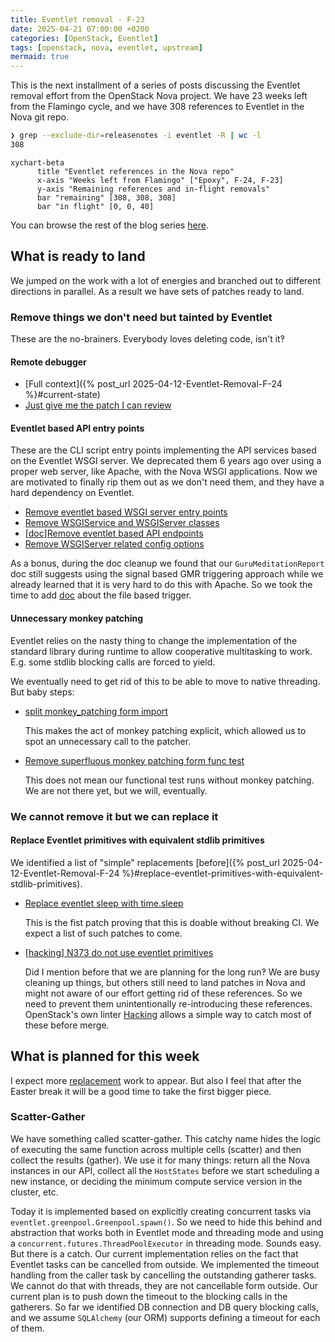 ```yaml
---
title: Eventlet removal - F-23
date: 2025-04-21 07:00:00 +0200
categories: [OpenStack, Eventlet]
tags: [openstack, nova, eventlet, upstream]
mermaid: true
---
```


This is the next installment of a series of posts discussing the Eventlet
removal effort from the OpenStack Nova project. We have 23 weeks left from the
Flamingo cycle, and we have 308 references to Eventlet in the Nova git repo.

```bash
❯ grep --exclude-dir=releasenotes -i eventlet -R | wc -l
308
```

```mermaid
xychart-beta
      title "Eventlet references in the Nova repo"
      x-axis "Weeks left from Flamingo" ["Epoxy", F-24, F-23]
      y-axis "Remaining references and in-flight removals"
      bar "remaining" [308, 308, 308]
      bar "in flight" [0, 0, 40]
```

You can browse the rest of the blog series
[here](https://gibizer.github.io/categories/eventlet/).

## What is ready to land

We jumped on the work with a lot of energies and branched out to different
directions in parallel. As a result we have sets of patches ready to land.

### Remove things we don't need but tainted by Eventlet

These are the no-brainers. Everybody loves deleting code, isn't it‽

#### Remote debugger

* [Full context]({% post_url 2025-04-12-Eventlet-Removal-F-24 %}#current-state)
* [Just give me the patch I can review](https://review.opendev.org/c/openstack/nova/+/922496)

#### Eventlet based API entry points

These are the CLI script entry points implementing the API
services based on the Eventlet WSGI server. We deprecated them 6 years ago
over using a proper web server, like Apache, with the Nova WSGI applications.
Now we are motivated to finally rip them out as we don't need them, and
they have a hard dependency on Eventlet.

* [Remove eventlet based WSGI server entry points](https://review.opendev.org/c/openstack/nova/+/947240)
* [Remove WSGIService and WSGIServer classes](https://review.opendev.org/c/openstack/nova/+/947245)
* [[doc]Remove eventlet based API endpoints](https://review.opendev.org/c/openstack/nova/+/947507)
* [Remove WSGIServer related config options](https://review.opendev.org/c/openstack/nova/+/947595)

As a bonus, during the doc cleanup we found that our `GuruMeditationReport` doc
still suggests using the signal based GMR triggering approach while we already
learned that it is very hard to do this with Apache. So we took the time to add
[doc](https://review.opendev.org/c/openstack/nova/+/947508) about the file
based trigger.

#### Unnecessary monkey patching

Eventlet relies on the nasty thing to change the implementation of the standard
library during runtime to allow cooperative multitasking to work. E.g. some
stdlib blocking calls are forced to yield.

We eventually need to get rid of this to be able to move to native threading.
But baby steps:

* [split monkey_patching form import](https://review.opendev.org/c/openstack/nova/+/922425)

  This makes the act of monkey patching explicit, which allowed us to
  spot an unnecessary call to the patcher.

* [Remove superfluous monkey patching form func test](https://review.opendev.org/c/openstack/nova/+/947237)

  This does not mean our functional test runs without
  monkey patching. We are not there yet, but we will, eventually.

### We cannot remove it but we can replace it

#### Replace Eventlet primitives with equivalent stdlib primitives

We identified a list of "simple" replacements
[before]({% post_url 2025-04-12-Eventlet-Removal-F-24 %}#replace-eventlet-primitives-with-equivalent-stdlib-primitives).

* [Replace eventlet sleep with time.sleep](https://review.opendev.org/c/openstack/nova/+/947212)

  This is the fist patch proving that this is doable without breaking CI. We
  expect a list of such patches to come.

* [[hacking] N373 do not use eventlet primitives](https://review.opendev.org/c/openstack/nova/+/947265/)

  Did I mention before that we are planning for the long run‽ We are busy
  cleaning up things, but others still need to land patches in Nova and might
  not aware of our effort getting rid of these references. So we need to
  prevent them unintentionally re-introducing these references. OpenStack's own
  linter [Hacking](https://docs.openstack.org/hacking/latest/) allows a simple
  way to catch most of these before merge.

## What is planned for this week

I expect more
[replacement](#replace-eventlet-primitives-with-equivalent-stdlib-primitives)
work to appear. But also I feel that after the Easter break it will be a good
time to take the first bigger piece.

### Scatter-Gather

We have something called scatter-gather. This catchy name hides the logic of
executing the same function across multiple cells (scatter) and then collect
the results (gather). We use it for many things: return all the Nova instances
in our API, collect all the `HostStates` before we start scheduling a new
instance, or deciding the minimum compute service version in the cluster, etc.

Today it is implemented based on explicitly creating concurrent tasks via
`eventlet.greenpool.Greenpool.spawn()`. So we need to hide this behind
and abstraction that works both in Eventlet mode and threading mode and using
a `concurrent.futures.ThreadPoolExecutor` in threading mode. Sounds easy. But
there is a catch. Our current implementation relies on the fact that Eventlet
tasks can be cancelled from outside. We implemented the timeout handling from
the caller task by cancelling the outstanding gatherer tasks.
We cannot do that with threads, they are not cancellable form outside. Our
current plan is to push down the timeout to the blocking calls in the
gatherers. So far we identified DB connection and DB query blocking calls, and
we assume `SQLAlchemy` (our ORM) supports defining a timeout for each of them.
